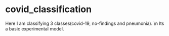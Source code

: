 # covid_classification

Here I am classifying 3 classes(covid-19, no-findings and pneumonia).
\n Its a basic experimental model.
